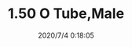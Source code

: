 ﻿---
layout: post 
title: 1.50 O Tube,Male
tags: FA
categories: housing-terminal
overview: 1.50 O Tube,Male
part_number: FA-W150-25U1822B0
thumb_img: static/202007/427-thumb-20200704081913.jpg
small_img: static/202007/427-20200704081913.jpg
date: 2020/7/4 0:18:05
---



